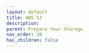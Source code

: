 ```yaml
---
layout: default
title: AWS S3
description:
parent: Prepare Your Storage
nav_order: 20
has_children: false
---
```


